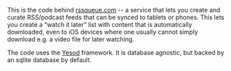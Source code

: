 This is the code behind [rssqueue.com](http://rssqueue.com) -- a service that
lets you create and curate RSS/podcast feeds that can be synced to tablets or
phones. This lets you create a “watch it later” list with content that is
automatically downloaded, even to iOS devices where one usually cannot simply
download e.g. a video file for later watching.

The code uses the [Yesod](http://www.yesodweb.com) framework. It is database
agnostic, but backed by an sqlite database by default.
